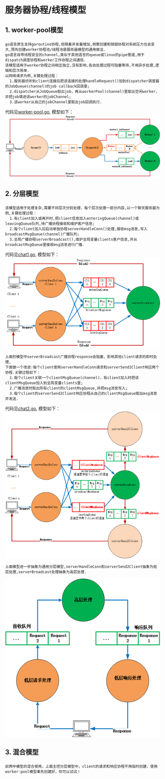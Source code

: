 
# 服务器协程/线程模型

## 1. worker-pool模型

### 
    go语言原生支持goroutine协程,但随着并发量增加,频繁创建和销毁协程对系统压力也会变大,预先创建worker协程池/线程池是服务器模型的通用做法.
    go语言自带线程安全的channel,类似于其他语言的queue或linux的pipe管道,用于dispatch调度协程和worker工作协程之间通信.
    该模型适用于worker协程之间相互独立,没有影响,各自处理过程可阻塞等待,不用异步处理,逻辑和层次简单.
    以网络请求为例,关键处理过程：
      1.服务器侦听到client连接后把该连接的处理handleRequest()加到dispatcher调度器的JobQueue(channel)的job callback回调里;
      2.dispatcher从JobQueue取出job，再从workerPool(channel)里取出空闲worker，并把job填进该worker的jobChannel;
      3.该worker从自己的jobChannel里取出job回调执行.
代码见[worker-pool.go](https://github.com/larkguo/Architecture/blob/master/Server/worker-pool.go),
模型如下：
![image](https://github.com/larkguo/Architecture/blob/master/Server/worker-pool.png)   


## 2. 分层模型

### 
    该模型适用于处理复杂,需要不同层次分别处理，每个层次处理一部分内容,以一个聊天服务器为例,关键处理过程：
      1.有client加入或离开时,把client信息加入enteringQueue(channel)或leavingQueue队列,待广播协程接收和维护客户信息;
      2.每个client加入后启动单独协程serverHandleConn()处理,接收msg消息,写入broadcastMsgQueue(channel)广播队列;
      3.全局广播协程serverBroadcast(),维护全局变量clients客户信息,并从broadcastMsgQueue里接收msg消息进行广播.
  
代码见[chat1.go](https://github.com/larkguo/Architecture/blob/master/Server/chat1.go),
模型如下：
![image](https://github.com/larkguo/Architecture/blob/master/Server/chat1-thread.png)  
 
 
    上面的模型中serverBroadcast广播协程response会阻塞，影响其他client请求的即时处理,
    下面做一个改进:每个client使用serverHandleConn请求和serverSend2Client响应两个协程.关键过程如下：
      1.每个client关联一个clientMsgQueue(channel)，有client加入时把该clientMsgQueue加入到全局变量clients里;
      2.广播消息时取出所有client的clientMsgQueue,并把msg消息写入;
      3.每个client的serverSend2Client响应协程从自己的clientMsgQueue取出msg消息并发送.
    
代码见[chat2.go](https://github.com/larkguo/Architecture/blob/master/Server/chat2.go),
模型如下：
![image](https://github.com/larkguo/Architecture/blob/master/Server/chat2-thread.png)  

    上面模型进一步抽象为通用分层模型,serverHandleConn和serverSend2Client抽象为低层处理,serverBroadcast处理抽象为高层处理.
    
![image](https://github.com/larkguo/Architecture/blob/master/Server/chat2-abstract.png)  

## 3. 混合模型
### 
    前两中模型的混合使用，上面主控分层模型中，client的请求和响应协程不用临时创建，使用worker-pool模型事先创建好，你可以试试！

